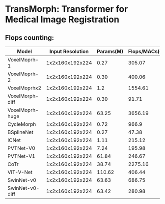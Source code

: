 # TransMorph: Transformer for Medical Image Registration


## Flops counting:
Model           | Input Resolution | Params(M) | Flops/MACs(G)|
---             |---               |---        |---           |
VoxelMoprh-1    |1x2x160x192x224   | 0.27      |305.07        |
VoxelMoprh-2    |1x2x160x192x224   | 0.30      |400.06        |
VoxelMoprhx2    |1x2x160x192x224   | 1.2       |1554.61       |
VoxelMorph-diff |1x2x160x192x224   | 0.30      |91.71         |
VoxelMoprh-huge |1x2x160x192x224   | 63.25     |3656.19       |
CycleMorph      |1x2x160x192x224   | 0.72      |966.9         |
BSplineNet      |1x2x160x192x224   | 0.27      |47.38         |
ICNet           |1x2x160x192x224   | 1.11      |215.12        |
PVTNet-V0       |1x2x160x192x224   | 7.24      |195.98        |
PVTNet-V1       |1x2x160x192x224   | 61.84     |246.67        |
CoTr            |1x2x160x192x224   | 38.74     |2275.16       |
ViT-V-Net       |1x2x160x192x224   | 110.62    |406.44        |
SwinNet-v0      |1x2x160x192x224   | 63.63     |686.75        |
SwinNet-v0-diff |1x2x160x192x224   | 63.42     |280.98        |
